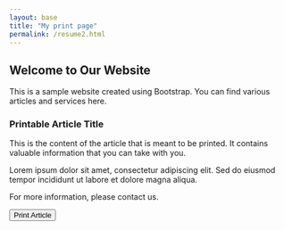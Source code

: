 ```yaml
---
layout: base
title: "My print page"
permalink: /resume2.html
---
```


<div class="container mt-5">
    <div class="row">
        <div class="col-md-8 offset-md-2">
            <h2>Welcome to Our Website</h2>
            <p>This is a sample website created using Bootstrap. You can find various articles and services here.</p>
            <!-- Printable Article Section -->
            <div class="printable-area">
                <h3>Printable Article Title</h3>
                <p>This is the content of the article that is meant to be printed. It contains valuable information that you can take with you.</p>
                <p>Lorem ipsum dolor sit amet, consectetur adipiscing elit. Sed do eiusmod tempor incididunt ut labore et dolore magna aliqua.</p>
                <p>For more information, please contact us.</p>
            </div>
            <button class="btn btn-success mt-3" onclick="window.print()">Print Article</button>
        </div>
    </div>
</div>

